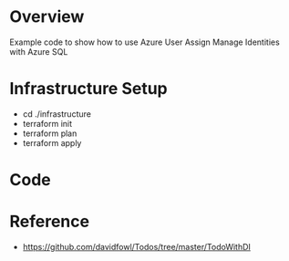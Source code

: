 # Overview 

Example code to show how to use Azure User Assign Manage Identities with Azure SQL

# Infrastructure Setup
* cd ./infrastructure
* terraform init
* terraform plan 
* terraform apply

# Code


# Reference 
* https://github.com/davidfowl/Todos/tree/master/TodoWithDI
